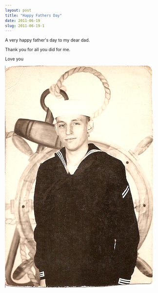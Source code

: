 ```yaml
---
layout: post
title: "Happy Fathers Day"
date: 2011-06-19
slug: 2011-06-19-1
---
```


A very happy father&apos;s day to my dear dad. 

Thank you for all you did for me.  

Love you

 ![](/images/assets/scan04-thumb-600x903-190.jpg) 
